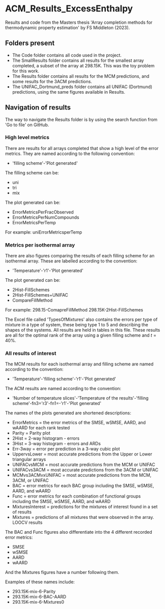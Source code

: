 # ACM_Results_ExcessEnthalpy
Results and code from the Masters thesis 'Array completion methods for thermodynamic property estimation' by FS Middleton (2023).

## Folders present
* The Code folder contains all code used in the project. 
* The SmallResults folder contains all results for the smallest array completed, a subset of the array at 298.15K. This was the toy problem for this work.
* The Results folder contains all results for the MCM predictions, and some results for the 3ACM predictions.
* The UNIFAC_Dortmund_preds folder contains all UNIFAC (Dortmund) predictions, using the same figures available in Results. 

## Navigation of results
The way to navigate the Results folder is by using the search function from 'Go to file' on GitHub. 

### High level metrics
There are results for all arrays completed that show a high level of the error metrics. They are named according to the following convention:
* 'filling scheme'-'Plot generated'

The filling scheme can be: 
* uni
* tri 
* mix

The plot generated can be: 
* ErrorMetricsPerFracObserved
* ErrorMetricsPerNumCompounds
* ErrorMetricsPerTemp

For example: uniErrorMetricsperTemp


### Metrics per isothermal array
There are also figures comparing the results of each filling scheme for an isothermal array. These are labelled according to the convention:
*  'Temperature'-'r1'-'Plot generated'

The plot generated can be:
* 2Hist-FillSchemes
* 2Hist-FillSchemes+UNIFAC
* CompareFillMethod

For example: 
298.15-ComapreFillMethod 
298.15K-2Hist-FillSchemes

The Excel file called 'TypesOfMixtures' also contains the errors per type of mixture in a type of system, these being type 1 to 5 and describing the shapes of the systems. All results are held in tables in this file.
These results are all for the optimal rank of the array using a given filling scheme and _t_ = 40%.

### All results of interest
The MCM results for each isothermal array and filling scheme are named according to the convention: 
* 'Temperature'-'filling scheme'-'r1'-'Plot generated'
  
The ACM results are named according to the convention:
* 'Number of temperature slices'-'Temperature of the results'-'filling scheme'-fn3='r3'-fn1=-'r1'-'Plot generated'

The names of the plots generated are shortened descriptions:
* ErrorMetrics = the error metrics of the SMSE, wSMSE, AARD, and wAARD for each rank tested
* Parity = Parity plot
* 2Hist = 2-way histogram - errors
* 3Hist = 3-way histogram - errors and ARDs
* Err-3way = error per prediction in a 3-way cubic plot
* UppervsLower = most accurate predictions from the Upper or Lower triangular arrays
* UNIFACvsMCM = most accurate predictions from the MCM or UNIFAC
* UNIFACvs3ACM =  most accurate predictions from the 3ACM or UNIFAC
* MCMvs3ACMvxUNIFAC = most accurate predictions from the MCM, 3ACM, or UNIFAC
* BAC = error metrics for each BAC group including the SMSE, wSMSE, AARD, and wAARD
* Func = error metrics for each combination of functional groups including the SMSE, wSMSE, AARD, and wAARD
* MixturesInterest = predictions for the mixtures of interest found in a set of results
* Mixtures = predictions of all mixtures that were observed in the array. LOOCV results

The BAC and Func figures also differentiate into the 4 different recorded error metrics:
* SMSE
* wSMSE
* AARD
* wAARD


And the Mixtures figures have a number following them. 

Examples of these names include:
* 293.15K-mix-6-Parity
* 293.15K-mix-6-BAC-AARD
* 293.15K-mix-6-Mixtures0
